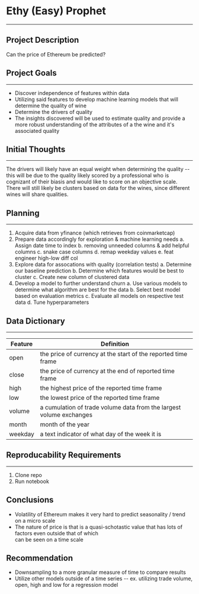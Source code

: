 # Ethy (Easy) Prophet
---
## Project Description 
Can the price of Ethereum be predicted? 

## Project Goals
---
- Discover independence of features within data
- Utilizing said features to develop machine learning models that will determine the quality of wine 
- Determine the drivers of quality
- The insights discovered will be used to estimate quality and provide a more robust understanding of the attributes of a the wine and it's associated quality

## Initial Thoughts
--- 
The drivers will likely have an equal weight when determining the quality -- this will be due to the quality likely scored by a professional who is cognizant of their biasis and would like to score on an objective scale. There will still likely be clusters based on data for the wines, since different wines will share qualities. 

## Planning
--- 
1. Acquire data from yfinance (which retrieves from coinmarketcap)
2. Prepare data accordingly for exploration & machine learning needs
    a. Assign date time to index
    b. removing unneeded columns & add helpful columns
    c. snake case columns
    d. remap weekday values
    e. feat engineer high-low diff col
3. Explore data for assocations with quality (correlation tests)
    a. Determine our baseline prediction
    b. Determine which features would be best to cluster
    c. Create new column of clustered data
4. Develop a model to further understand churn
    a. Use various models to determine what algorithm are best for the data
    b. Select best model based on evaluation metrics
    c. Evaluate all models on respective test data
    d. Tune hyperparameters

## Data Dictionary
--- 
| Feature        | Definition                                   |
| ---            | ---                                          |
| open  | the price of currency at the start of the reported time frame |
| close | the price of currency at the end of reported time frame |
| high | the highest price of the reported time frame |
| low   | the lowest price of the reported time frame |
| volume  | a cumulation of trade volume data from the largest volume exchanges |
| month   | month of the year |
| weekday   | a text indicator of what day of the week it is |




## Reproducability Requirements
---
1. Clone repo
2. Run notebook

## Conclusions 
- Volatility of Ethereum makes it very hard to predict seasonality / trend on a micro scale
- The nature of price is that is a quasi-schotastic value that has lots of factors even outside that of which\
can be seen on a time scale

## Recommendation
- Downsampling to a more granular measure of time to compare results
- Utilize other models outside of a time series -- ex. utilizing trade volume, open, high and low for a regression model